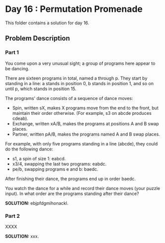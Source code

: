 # Day 16 : Permutation Promenade

This folder contains a solution for day 16.

## Problem Description

### Part 1

You come upon a very unusual sight; a group of programs here appear to be dancing.

There are sixteen programs in total, named a through p. They start by standing in a line: a stands in position 0, b stands in position 1, and so on until p, which stands in position 15.

The programs' dance consists of a sequence of dance moves:

  * Spin, written sX, makes X programs move from the end to the front, but maintain their order otherwise. (For example, s3 on abcde produces cdeab).
  * Exchange, written xA/B, makes the programs at positions A and B swap places.
  * Partner, written pA/B, makes the programs named A and B swap places.

For example, with only five programs standing in a line (abcde), they could do the following dance:

  * s1, a spin of size 1: eabcd.
  * x3/4, swapping the last two programs: eabdc.
  * pe/b, swapping programs e and b: baedc.

After finishing their dance, the programs end up in order baedc.

You watch the dance for a while and record their dance moves (your puzzle input). In what order are the programs standing after their dance?


**SOLUTION:** ebjpfdgmihonackl.

### Part 2

XXXX


**SOLUTION:** xxx.
